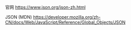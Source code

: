 官网
https://www.json.org/json-zh.html

JSON (MDN)
https://developer.mozilla.org/zh-CN/docs/Web/JavaScript/Reference/Global_Objects/JSON
